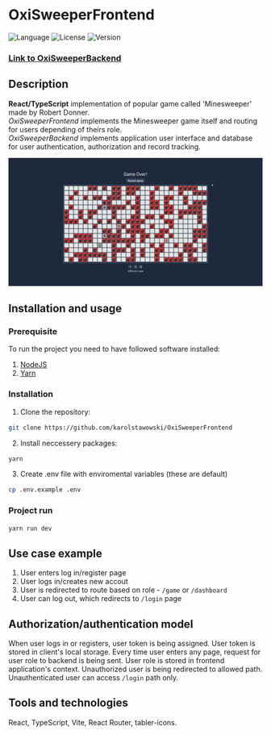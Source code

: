 # OxiSweeperFrontend

![Language](https://img.shields.io/badge/language-TypeScript-3993fa)
![License](https://img.shields.io/github/license/karolstawowski/OxiSweeperFrontend?color=3993fa)
![Version](https://img.shields.io/badge/version-0.0.1-3993fa) <br>

### <a href="https://github.com/karolstawowski/OxiSweeperBackend">Link to OxiSweeperBackend</a>

## Description

<b>React/TypeScript</b> implementation of popular game called 'Minesweeper' made by Robert Donner.</br>
_OxiSweeperFrontend_ implements the Minesweeper game itself and routing for users depending of theirs role.</br>
_OxiSweeperBackend_ implements application user interface and database for user authentication, authorization and record tracking.

<img src="preview.png">

## Installation and usage

### Prerequisite

To run the project you need to have followed software installed:

1. [NodeJS](https://nodejs.org/en/download/)
1. [Yarn](https://classic.yarnpkg.com/lang/en/docs/install/#windows-stable)

### Installation

1. Clone the repository:

```bash
git clone https://github.com/karolstawowski/OxiSweeperFrontend
```

2. Install neccessery packages:

```bash
yarn
```

3. Create .env file with enviromental variables (these are default)

```bash
cp .env.example .env
```

### Project run

```bash
yarn run dev
```

## Use case example

1. User enters log in/register page
2. User logs in/creates new accout
3. User is redirected to route based on role - `/game` or `/dashboard`
4. User can log out, which redirects to `/login` page

## Authorization/authentication model

When user logs in or registers, user token is being assigned. User token is stored in client's local storage.
Every time user enters any page, request for user role to backend is being sent. User role is stored in frontend application's context.
Unauthorized user is being redirected to allowed path. Unauthenticated user can access `/login` path only.

## Tools and technologies

React, TypeScript, Vite, React Router, tabler-icons.
